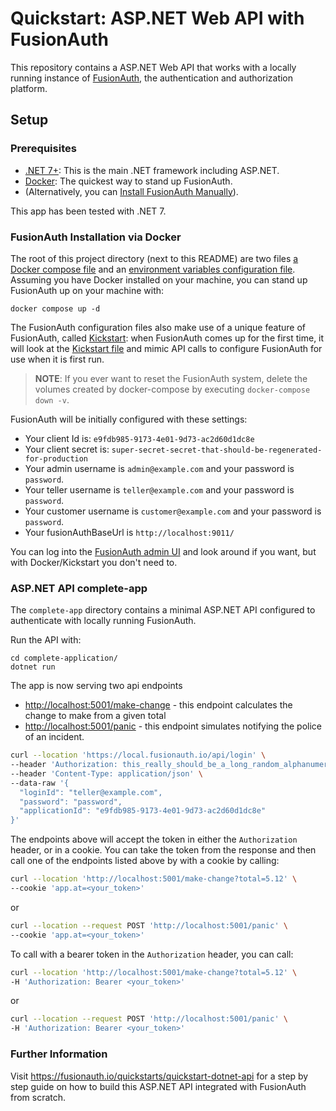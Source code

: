# Quickstart: ASP.NET Web API with FusionAuth

This repository contains a ASP.NET Web API that works with a locally running instance of [FusionAuth](https://fusionauth.io/), the authentication and authorization platform.

## Setup

### Prerequisites
- [.NET 7+](hhttps://dotnet.microsoft.com/en-us/download): This is the main .NET framework including ASP.NET.
- [Docker](https://www.docker.com): The quickest way to stand up FusionAuth.
- (Alternatively, you can [Install FusionAuth Manually](https://fusionauth.io/docs/v1/tech/installation-guide/)).

This app has been tested with .NET 7. 

### FusionAuth Installation via Docker

The root of this project directory (next to this README) are two files [a Docker compose file](./docker-compose.yml) and an [environment variables configuration file](./.env). Assuming you have Docker installed on your machine, you can stand up FusionAuth up on your machine with:

```
docker compose up -d
```

The FusionAuth configuration files also make use of a unique feature of FusionAuth, called [Kickstart](https://fusionauth.io/docs/v1/tech/installation-guide/kickstart): when FusionAuth comes up for the first time, it will look at the [Kickstart file](./kickstart/kickstart.json) and mimic API calls to configure FusionAuth for use when it is first run.

> **NOTE**: If you ever want to reset the FusionAuth system, delete the volumes created by docker-compose by executing `docker-compose down -v`.

FusionAuth will be initially configured with these settings:

* Your client Id is: `e9fdb985-9173-4e01-9d73-ac2d60d1dc8e`
* Your client secret is: `super-secret-secret-that-should-be-regenerated-for-production`
* Your admin username is `admin@example.com` and your password is `password`.
* Your teller username is `teller@example.com` and your password is `password`.
* Your customer username is `customer@example.com` and your password is `password`.
* Your fusionAuthBaseUrl is `http://localhost:9011/`

You can log into the [FusionAuth admin UI](http://localhost:9011/admin) and look around if you want, but with Docker/Kickstart you don't need to.

### ASP.NET API complete-app

The `complete-app` directory contains a minimal ASP.NET API configured to authenticate with locally running FusionAuth.

Run the API with:
```
cd complete-application/
dotnet run
```

The app is now serving two api endpoints
 - [http://localhost:5001/make-change](http://localhost:5001/makeChange) - this endpoint calculates the change to make from a given total
 - [http://localhost:5001/panic](http://localhost:5001/panic) - this endpoint simulates notifying the police of an incident.

```sh
curl --location 'https://local.fusionauth.io/api/login' \
--header 'Authorization: this_really_should_be_a_long_random_alphanumeric_value_but_this_still_works' \
--header 'Content-Type: application/json' \
--data-raw '{
  "loginId": "teller@example.com",
  "password": "password",
  "applicationId": "e9fdb985-9173-4e01-9d73-ac2d60d1dc8e"
}'
```

The endpoints above will accept the token in either the `Authorization` header, or in a cookie. You can take the token from the response and then call one of the endpoints listed above by with a cookie by calling:

```sh
curl --location 'http://localhost:5001/make-change?total=5.12' \
--cookie 'app.at=<your_token>'
```

or

```sh
curl --location --request POST 'http://localhost:5001/panic' \
--cookie 'app.at=<your_token>'
```

To call with a bearer token in the `Authorization` header, you can call:

```sh
curl --location 'http://localhost:5001/make-change?total=5.12' \
-H 'Authorization: Bearer <your_token>'
```

or 

```sh
curl --location --request POST 'http://localhost:5001/panic' \
-H 'Authorization: Bearer <your_token>'
```

### Further Information

Visit https://fusionauth.io/quickstarts/quickstart-dotnet-api for a step by step guide on how to build this ASP.NET API integrated with FusionAuth from scratch.
